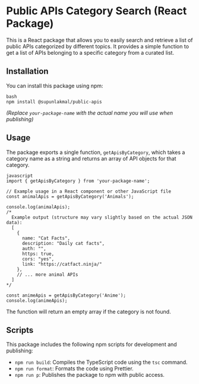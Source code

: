 # Public APIs Category Search (React Package)

This is a React package that allows you to easily search and retrieve a list of public APIs categorized by different topics. It provides a simple function to get a list of APIs belonging to a specific category from a curated list.

## Installation

You can install this package using npm:
```
bash
npm install @supunlakmal/public-apis
```
*(Replace `your-package-name` with the actual name you will use when publishing)*

## Usage

The package exports a single function, `getApisByCategory`, which takes a category name as a string and returns an array of API objects for that category.
```
javascript
import { getApisByCategory } from 'your-package-name';

// Example usage in a React component or other JavaScript file
const animalApis = getApisByCategory('Animals');

console.log(animalApis);
/*
  Example output (structure may vary slightly based on the actual JSON data):
  [
    {
      name: "Cat Facts",
      description: "Daily cat facts",
      auth: "",
      https: true,
      cors: "yes",
      link: "https://catfact.ninja/"
    },
    // ... more animal APIs
  ]
*/

const animeApis = getApisByCategory('Anime');
console.log(animeApis);
```
The function will return an empty array if the category is not found.

## Scripts

This package includes the following npm scripts for development and publishing:

*   `npm run build`: Compiles the TypeScript code using the `tsc` command.
*   `npm run format`: Formats the code using Prettier.
*   `npm run p`: Publishes the package to npm with public access.

